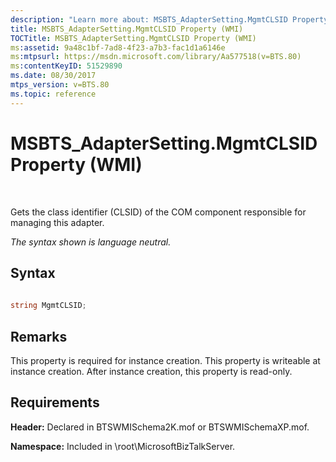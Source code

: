 ```yaml
---
description: "Learn more about: MSBTS_AdapterSetting.MgmtCLSID Property (WMI)"
title: MSBTS_AdapterSetting.MgmtCLSID Property (WMI)
TOCTitle: MSBTS_AdapterSetting.MgmtCLSID Property (WMI)
ms:assetid: 9a48c1bf-7ad8-4f23-a7b3-fac1d1a6146e
ms:mtpsurl: https://msdn.microsoft.com/library/Aa577518(v=BTS.80)
ms:contentKeyID: 51529890
ms.date: 08/30/2017
mtps_version: v=BTS.80
ms.topic: reference
---
```


# MSBTS\_AdapterSetting.MgmtCLSID Property (WMI)

 

Gets the class identifier (CLSID) of the COM component responsible for managing this adapter.

*The syntax shown is language neutral.*

## Syntax

```C#
  
string MgmtCLSID;  
```

## Remarks

This property is required for instance creation. This property is writeable at instance creation. After instance creation, this property is read-only.

## Requirements

**Header:** Declared in BTSWMISchema2K.mof or BTSWMISchemaXP.mof.

**Namespace:** Included in \\root\\MicrosoftBizTalkServer.

